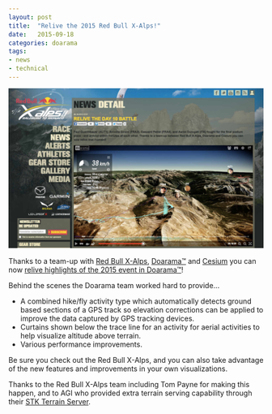 ```yaml
---
layout: post
title:  "Relive the 2015 Red Bull X-Alps!"
date:   2015-09-18
categories: doarama
tags:
- news
- technical
---
```



[]()

[![Red Bull X-Alps](/assets/2015-09-18-redbull.jpg)](http://www.redbullxalps.com/news/article/relive-the-day-10-battle.html)

Thanks to a team-up with [Red Bull X-Alps](http://www.redbullxalps.com/), [Doarama&trade;](http://www.doarama.com) and [Cesium](http://cesiumjs.org/) you can now [relive highlights of the 2015 event in Doarama&trade;](http://www.redbullxalps.com/news/article/relive-the-day-10-battle.html)!

Behind the scenes the Doarama team worked hard to provide...

* A combined hike/fly activity type which automatically detects ground based sections of a GPS track so elevation corrections can be applied to improve the data captured by GPS tracking devices.
* Curtains shown below the trace line for an activity for aerial activities to help visualize altitude above terrain.
* Various performance improvements.

Be sure you check out the Red Bull X-Alps, and you can also take advantage of the new features and improvements in your own visualizations.

Thanks to the Red Bull X-Alps team including Tom Payne for making this happen, and to AGI who provided extra terrain serving capability through their [STK Terrain Server](http://www.agi.com/products/stk/terrain-server/).
